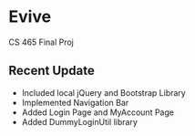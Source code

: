 # Evive

CS 465 Final Proj


## Recent Update
 - Included local jQuery and Bootstrap Library
 - Implemented Navigation Bar
 - Added Login Page and MyAccount Page
 - Added DummyLoginUtil library
